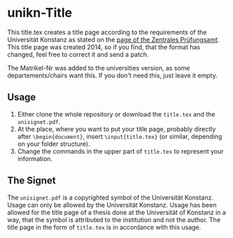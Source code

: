 # unikn-Title

This title.tex creates a title page according to the requirements of the Universität Konstanz as stated on the [page of the Zentrales Prüfungsamt][1]. This title page was created 2014, so if you find, that the format has changed, feel free to correct it and send a patch.

The Matrikel-Nr was added to the universities version, as some departements/chairs want this. If you don't need this, just leave it empty.

## Usage

1. Either clone the whole repository or download the ``title.tex`` and the ``unisignet.pdf``.
2. At the place, where you want to put your title page, probably directly after ``\begin{document}``, insert ``\input{title.tex}`` (or similar, depending on your folder structure).
3. Change the commands in the upper part of ``title.tex`` to represent your information.

## The Signet

The ``unisignet.pdf`` is a copyrighted symbol of the Universität Konstanz. Usage can only be allowed by the Universität Konstanz. Usage has been allowed for the title page of a thesis done at the Universität of Konstanz in a way, that the symbol is attributed to the institution and not the author. The title page in the form of ``title.tex`` is in accordance with this usage.

[1]: http://www.studium.uni-konstanz.de/pruefungen/wichtige-mitteilungen-des-zentralen-pruefungsamtes/
